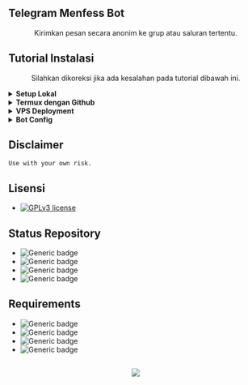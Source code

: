 ## Telegram Menfess Bot
<p align="center"> Kirimkan pesan secara anonim ke grup atau saluran tertentu.

## Tutorial Instalasi
<p align="center"> Silahkan dikoreksi jika ada kesalahan pada tutorial dibawah ini.
<details>
<summary><b>Setup Lokal</b></summary>
<br>

- Unduh aplikasi Termux di Playstore
- Ketik `termux-setup-storage -y`
- Kemudian `pkg upgrade && pkg update`
- Install python dengan `pkg install python`
- Kemudian `pip install telethon`
- Lanjut `pip install --upgrade telethon`
- `cd /sdcard/(namafolder)`
- Run `python bot.py`
</details>

<details>
<summary><b>Termux dengan Github</b></summary>
<br>

- Pastikan program `Git dan SSH` sudah terinstall dengan benar.
- Ketik `git clone https://github.com/raflydtya/menfess-tbot && cd menfess-tbot`
- `pip3 -U -r requirements.txt`
- `python bot.py`
</details>

<details>
<summary><b>VPS Deployment</b></summary>
<br>

- Ketik `git clone https://github.com/raflydtya/menfess-tbot && cd menfess-tbot`
- `apt install python3-virtualenv` (opsional)
- `virtualenv -p /usr/bin/python3 venv` (opsional)
- `. ./venv/bin/activate`(opsional)
- `pip3 -U -r requirements.txt`
- `python bot.py`
</details>

<details>
<summary><b>Bot Config</b></summary>
<br>

- Siapkan `api_id` dan `api_hash` mu sendiri. Ambil di my.telegram.org
- Kemudian buatlah bot Telegram di [BotFather](https://t.me/botfather)
- Isi pada kolom-kolom yang sesuai
</details>

## Disclaimer
```
Use with your own risk.
```
## Lisensi
- [![GPLv3 license](https://img.shields.io/badge/License-GPLv3-blue.svg)](http://perso.crans.org/besson/LICENSE.html)

## Status Repository
- ![Generic badge](https://img.shields.io/badge/Release-0.0.1-green.svg)
- ![Generic badge](https://img.shields.io/badge/Maintenance-Yes-green.svg)
- ![Generic badge](https://img.shields.io/badge/Status-Public-green.svg)
- ![Generic badge](https://img.shields.io/badge/Template-Yes-green.svg)

## Requirements
- ![Generic badge](https://img.shields.io/badge/Program-Python-black.svg)
- ![Generic badge](https://img.shields.io/badge/Framework-Telethon-black.svg)
- ![Generic badge](https://img.shields.io/badge/Config-TelegramClient-black.svg)
- ![Generic badge](https://img.shields.io/badge/Terminal-Termux-black.svg)

##
<p align="center"><img src="http://ForTheBadge.com/images/badges/made-with-python.svg" />
